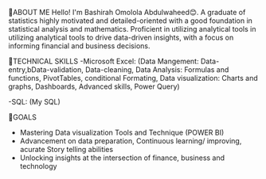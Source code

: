 🔗ABOUT ME
Hello! I'm Bashirah Omolola Abdulwaheed😊. A graduate of statistics highly motivated and detailed-oriented with a good foundation in statistical analysis and mathematics. Proficient in utilizing analytical tools in utilizing analytical tools to drive data-driven insights, with a focus on informing financial and business decisions.

🔗TECHNICAL SKILLS
-Microsoft Excel: 
(Data Mangement: Data-entry,bData-validation, Data-cleaning,
Data Analysis: Formulas and functions, PivotTables, conditional Formating,
Data visualization: Charts and graphs, Dashboards, Advanced skills, Power Query)

-SQL: (My SQL)

🔗GOALS
- Mastering Data visualization Tools and Technique (POWER BI)
- Advancement on data preparation, Continuous learning/ improving, acurate Story telling abilities
- Unlocking insights at the intersection of finance, business and technology
